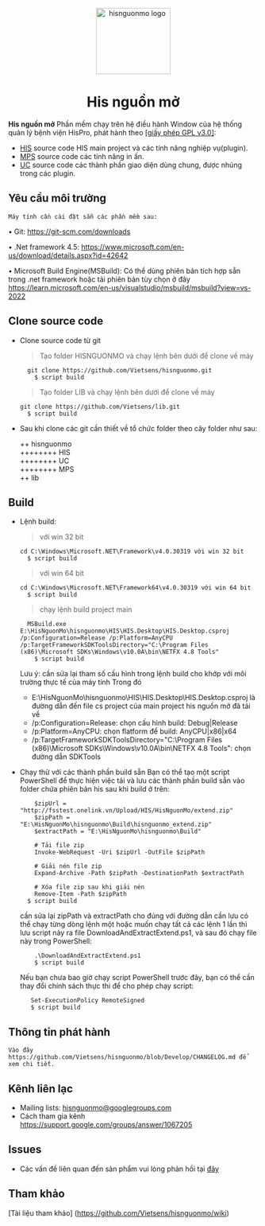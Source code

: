 <!-- markdownlint-disable-next-line -->
<p align="center">
  <a href="https://nguonmo.benhvienthongminh.vn/ords/f?p=106:1:9302229919244:::::" rel="noopener" target="_blank"><img width="150" height="133" src="https://nguonmo.benhvienthongminh.vn/i/apex_ui/img/favicons/hispro/hispro-180.png" alt="hisnguonmo logo"></a>
</p>

<h1 align="center">His nguồn mở</h1>

**His nguồn mở** Phần mềm chạy trên hệ điều hành Window của hệ thống quản lý bệnh viện HisPro, phát hành theo [[giấy phép GPL v3.0]](https://github.com/Vietsens/hisnguonmo?tab=GPL-3.0-1-ov-file):

- [HIS](https://github.com/Vietsens/hisnguonmo/tree/Develop/HIS) source code HIS main project và các tính năng nghiệp vụ(plugin).  
- [MPS](https://github.com/Vietsens/hisnguonmo/tree/Develop/MPS) source code các tính năng in ấn.  
- [UC](https://github.com/Vietsens/hisnguonmo/tree/Develop/UC) source code các thành phần giao diện dùng chung, được nhúng trong các plugin.  



## Yêu cầu môi trường
	Máy tính cần cài đặt sẵn các phần mềm sau:

•	Git: https://git-scm.com/downloads

•	.Net framework 4.5:  https://www.microsoft.com/en-us/download/details.aspx?id=42642

•	Microsoft Build Engine(MSBuild): Có thể dùng phiên bản tích hợp sẵn trong .net framework 
	hoặc tải phiên bản tùy chọn ở đây https://learn.microsoft.com/en-us/visualstudio/msbuild/msbuild?view=vs-2022




## Clone source code

- Clone source code	từ git
  > Tạo folder HISNGUONMO và chạy lệnh bên dưới để clone về máy
  ```shell	
	git clone https://github.com/Vietsens/hisnguonmo.git
	  $ script build
  ```  	
	
  > Tạo folder LIB và chạy lệnh bên dưới để clone về máy
	```shell	
	git clone https://github.com/Vietsens/lib.git
	  $ script build
	```  
  
- Sau khi clone các git cần thiết về tổ chức folder theo cây folder như sau:

	++ hisnguonmo  
	++++++++ HIS  
	++++++++ UC  
	++++++++ MPS  
	++ lib  
	
## Build
- Lệnh build:
  > với win 32 bit
	```shell
	cd C:\Windows\Microsoft.NET\Framework\v4.0.30319 với win 32 bit
	  $ script build
	``` 
  > với win 64 bit
	```shell
	cd C:\Windows\Microsoft.NET\Framework64\v4.0.30319 với win 64 bit
  	  $ script build
	```    
  > chạy lệnh build project main
  ```shell
	MSBuild.exe E:\HisNguonMo\hisnguonmo\HIS\HIS.Desktop\HIS.Desktop.csproj /p:Configuration=Release /p:Platform=AnyCPU /p:TargetFrameworkSDKToolsDirectory="C:\Program Files (x86)\Microsoft SDKs\Windows\v10.0A\bin\NETFX 4.8 Tools"
  	  $ script build
  ```  	
	Lưu ý: cần sửa lại tham số cấu hình trong lệnh build cho khớp với môi trường thực tế của máy tính
	Trong đó
	-	E:\HisNguonMo\hisnguonmo\HIS\HIS.Desktop\HIS.Desktop.csproj là đường dẫn đến file cs project của main project his nguồn mở đã tải về
	-	/p:Configuration=Release: chọn cấu hình build: Debug|Release
	-	/p:Platform=AnyCPU: chọn flatform để build: AnyCPU|x86|x64
	-	/p:TargetFrameworkSDKToolsDirectory="C:\Program Files (x86)\Microsoft SDKs\Windows\v10.0A\bin\NETFX 4.8 Tools": chọn đường dẫn SDKTools

- Chạy thử với các thành phần build sẵn
  Bạn có thể tạo một script PowerShell để thực hiện việc tải và lưu các thành phần build sẵn vào folder chứa phiên bản his sau khi build ở trên:
    ```shell
		$zipUrl = "http://fsstest.onelink.vn/Upload/HIS/HisNguonMo/extend.zip"
		$zipPath = "E:\HisNguonMo\hisnguonmo\Build\hisnguonmo_extend.zip"
		$extractPath = "E:\HisNguonMo\hisnguonmo\Build"

		# Tải file zip
		Invoke-WebRequest -Uri $zipUrl -OutFile $zipPath

		# Giải nén file zip
		Expand-Archive -Path $zipPath -DestinationPath $extractPath
		
		# Xóa file zip sau khi giải nén
		Remove-Item -Path $zipPath
   	  $ script build
	```   
	cần sửa lại zipPath và extractPath cho đúng với đường dẫn cần lưu
	có thể chạy từng dòng lệnh một hoặc muốn chạy tất cả các lệnh 1 lần thì lưu script này ra file DownloadAndExtractExtend.ps1, và sau đó chạy file này trong PowerShell:
    ```shell
		.\DownloadAndExtractExtend.ps1
		$ script build
	```  
	Nếu bạn chưa bao giờ chạy script PowerShell trước đây, bạn có thể cần thay đổi chính sách thực thi để cho phép chạy script:
	 ```shell
		Set-ExecutionPolicy RemoteSigned
		$ script build
	```  

## Thông tin phát hành

	Vào đây https://github.com/Vietsens/hisnguonmo/blob/Develop/CHANGELOG.md để xem chi tiết.
	
## Kênh liên lạc

- Mailing lists: hisnguonmo@googlegroups.com
- Cách tham gia kênh https://support.google.com/groups/answer/1067205

## Issues

- Các vấn đề liên quan đến sản phẩm vui lòng phản hồi tại [đây](https://github.com/Vietsens/hisnguonmo/issues)
	
## Tham khảo

[Tài liệu tham khảo] (https://github.com/Vietsens/hisnguonmo/wiki)
